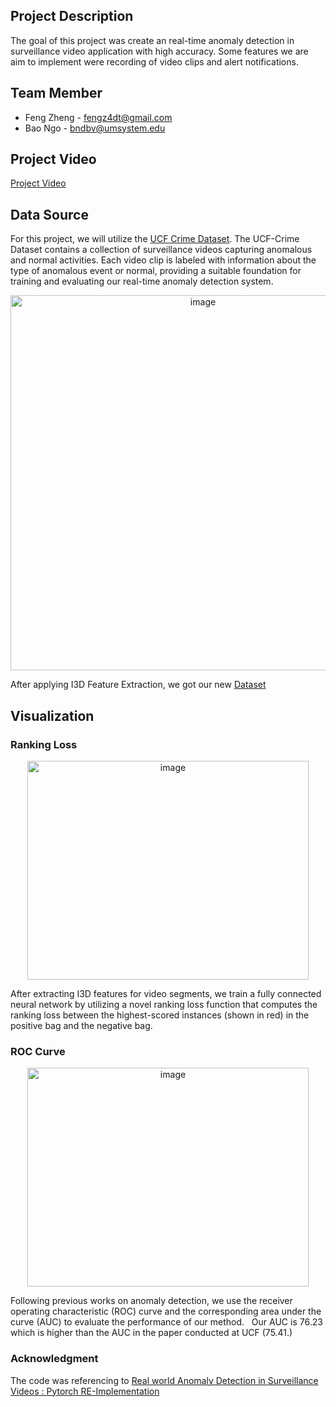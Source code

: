 ## Project Description
The goal of this project was create an real-time anomaly detection in surveillance video application with high accuracy. Some features we are aim to implement were recording of video clips and alert notifications.


## Team Member
- Feng Zheng - fengz4dt@gmail.com
- Bao Ngo - bndbv@umsystem.edu


## Project Video
[Project Video](https://youtu.be/dRhIbL1m7nc)


## Data Source
For this project, we will utilize the [UCF Crime Dataset](https://www.dropbox.com/sh/75v5ehq4cdg5g5g/AABvnJSwZI7zXb8_myBA0CLHa?dl=0).
The UCF-Crime Dataset contains a collection of surveillance videos capturing anomalous and normal activities. Each video clip is labeled with information about the type of anomalous event or normal, providing a suitable foundation for training and evaluating our real-time anomaly detection system.
<p align="center">
  <img width="600" alt="image" src="https://github.com/Bao-Thien-Ngo/Hackathon/assets/46905932/cff800ea-27ea-4b03-b706-6a63ed974f0c">
</p>

After applying I3D Feature Extraction, we got our new [Dataset](https://mega.nz/folder/Pw1hlAwa#D7dWaoMUqWBp0vtUa9tIGw)


## Visualization

### Ranking Loss
<p align="center">
  <img width="450" height="350" alt="image" src="https://github.com/Bao-Thien-Ngo/Hackathon/assets/46905932/fcee5090-208d-4b28-ac41-0449d46ba5d6">
</p>
After extracting I3D features for video segments, we train a fully connected neural network by utilizing a novel ranking loss function that computes the ranking loss between the highest-scored instances (shown in red) in the positive bag and the negative bag.

### ROC Curve
<p align="center">
  <img width="450" height="350" alt="image" src="https://github.com/Bao-Thien-Ngo/Hackathon/assets/46905932/e5ce0f91-fbef-4409-a876-786e75dc99c0">
</p>
Following previous works on anomaly detection, we use the receiver operating characteristic (ROC) curve and the corresponding area under the curve (AUC) to evaluate the performance of our method.  
Our AUC is 76.23 which is higher than the AUC in the paper conducted at UCF (75.41.)

### Acknowledgment
The code was referencing to [Real world Anomaly Detection in Surveillance Videos : Pytorch RE-Implementation](https://github.com/seominseok0429/Real-world-Anomaly-Detection-in-Surveillance-Videos-pytorch#reslut)
